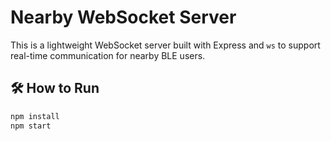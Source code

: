 # Nearby WebSocket Server

This is a lightweight WebSocket server built with Express and `ws` to support real-time communication for nearby BLE users.

## 🛠️ How to Run

```bash
npm install
npm start
```
